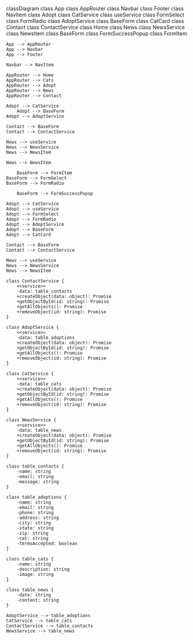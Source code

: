 classDiagram
class App
class AppRouter
class Navbar
class Footer
class NavItem
class Adopt
class CatService
class useService
class FormSelect
class FormRadio
class AdoptService
class BaseForm
class CatCard
class Contact
class ContactService
class Home
class News
class NewsService
class NewsItem
class BaseForm
class FormSuccessPopup
class FormItem

    App --> AppRouter
    App --> Navbar
    App --> Footer

    Navbar --> NavItem

    AppRouter --> Home
    AppRouter --> Cats
    AppRouter --> Adopt
    AppRouter --> News
    AppRouter --> Contact

    Adopt --> CatService
		Adopt --> BaseForm
    Adopt --> AdoptService

    Contact --> BaseForm
    Contact --> ContactService

    News --> useService
    News --> NewsService
    News --> NewsItem

    News --> NewsItem
		
		BaseForm --> FormItem
    BaseForm --> FormSelect
    BaseForm --> FormRadio

		BaseForm --> FormSuccessPopup

    Adopt --> CatService
    Adopt --> useService
    Adopt --> FormSelect
    Adopt --> FormRadio
    Adopt --> AdoptService
    Adopt --> BaseForm
    Adopt --> CatCard

    Contact --> BaseForm
    Contact --> ContactService

    News --> useService
    News --> NewsService
    News --> NewsItem

    class ContactService {
        <<service>>
        -data: table_contacts
        +createObject(data: object): Promise
        +getObjectById(id: string): Promise
        +getAllObjects(): Promise
        +removeObject(id: string): Promise
    }

    class AdoptService {
        <<service>>
        -data: table_adoptions
        +createObject(data: object): Promise
        +getObjectById(id: string): Promise
        +getAllObjects(): Promise
        +removeObject(id: string): Promise
    }

    class CatService {
        <<service>>
        -data: table_cats
        +createObject(data: object): Promise
        +getObjectById(id: string): Promise
        +getAllObjects(): Promise
        +removeObject(id: string): Promise
    }

    class NewsService {
        <<service>>
        -data: table_news
        +createObject(data: object): Promise
        +getObjectById(id: string): Promise
        +getAllObjects(): Promise
        +removeObject(id: string): Promise
    }

    class table_contacts {
        -name: string
        -email: string
        -message: string
    }

    class table_adoptions {
        -name: string
        -email: string
        -phone: string
        -address: string
        -city: string
        -state: string
        -zip: string
        -cat: string
        -termsAccepted: boolean
    }

    class table_cats {
        -name: string
        -description: string
        -image: string
    }

    class table_news {
        -date: string
        -content: string
    }

    AdoptService --> table_adoptions
    CatService --> table_cats
    ContactService --> table_contacts
    NewsService --> table_news